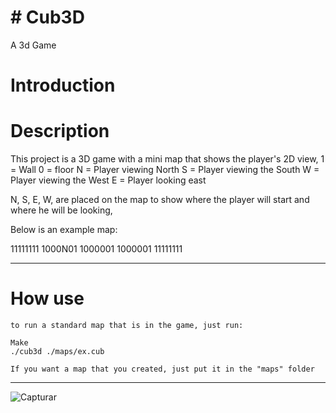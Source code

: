 # # Cub3D

A 3d Game

# Introduction 


# Description

This project is a 3D game with a mini map that shows the player's 2D view,
1 = Wall
0 = floor
N = Player viewing North
S = Player viewing the South
W = Player viewing the West
E = Player looking east

N, S, E, W, are placed on the map to show where the player will start and where he will be looking,

Below is an example map:

11111111
1000N01
1000001
1000001
11111111
______
# How use

```
to run a standard map that is in the game, just run:

Make
./cub3d ./maps/ex.cub

If you want a map that you created, just put it in the "maps" folder
```
______

![Capturar](https://user-images.githubusercontent.com/69651347/171074928-62ba1525-da17-4937-8cd9-6de82565586b.PNG)

